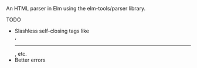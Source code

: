 An HTML parser in Elm using the elm-tools/parser library.

TODO
- Slashless self-closing tags like <br>, <hr>, etc.
- Better errors
